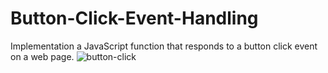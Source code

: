 # Button-Click-Event-Handling

Implementation a JavaScript function that responds to a button click event on a web page.
![button-click](https://github.com/Jovanka13/Button-Click-Event-Handling/assets/95030102/25d0713e-404e-4b2d-91d4-2415f9f9cb23)
